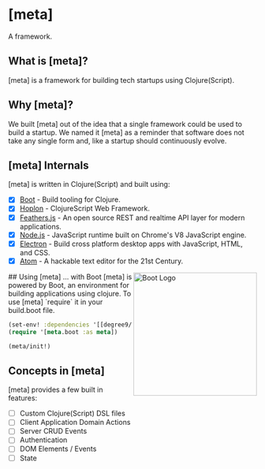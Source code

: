 # [meta]
A framework.

## What is [meta]?
[meta] is a framework for building tech startups using Clojure(Script).

## Why [meta]?
We built [meta] out of the idea that a single framework could be used to build a startup. We named it [meta] as a reminder that software does not take any single form and, like a startup should continuously evolve.

## [meta] Internals
[meta] is written in Clojure(Script) and built using: 
- [x] [Boot][1] - Build tooling for Clojure.
- [x] [Hoplon][2] - ClojureScript Web Framework.
- [x] [Feathers.js][3] - An open source REST and realtime API layer for modern applications.
- [x] [Node.js][4] - JavaScript runtime built on Chrome's V8 JavaScript engine.
- [x] [Electron][5] - Build cross platform desktop apps with JavaScript, HTML, and CSS.
- [x] [Atom][6] - A hackable text editor for the 21st Century.

<img src="http://boot-clj.com/assets/images/logos/boot-logo-3.png" width="250" alt="Boot Logo" align="right">
## Using [meta] ... with Boot
[meta] is powered by Boot, an environment for building applications using clojure.
To use [meta] `require` it in your build.boot file.

```clojure
(set-env! :dependencies '[[degree9/meta "0.0.0"]])
(require '[meta.boot :as meta])

(meta/init!)
```

## Concepts in [meta]
[meta] provides a few built in features:
- [ ] Custom Clojure(Script) DSL files
- [ ] Client Application Domain Actions
- [ ] Server CRUD Events
- [ ] Authentication
- [ ] DOM Elements / Events
- [ ] State

[1]: http://boot-clj.com
[2]: http://hoplon.io
[3]: http://feathersjs.com
[4]: http://nodejs.org
[5]: http://electron.atom.io
[6]: http://atom.io
